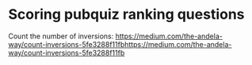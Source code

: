 # Scoring pubquiz ranking questions

Count the number of inversions: https://medium.com/the-andela-way/count-inversions-5fe3288f11fbhttps://medium.com/the-andela-way/count-inversions-5fe3288f11fb
